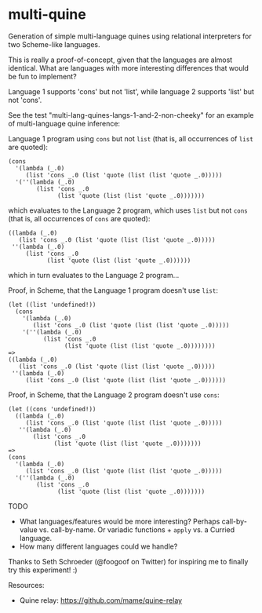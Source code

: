 # multi-quine
Generation of simple multi-language quines using relational interpreters for two Scheme-like languages.

This is really a proof-of-concept, given that the languages are almost identical.  What are languages with more interesting differences that would be fun to implement?


Language 1 supports 'cons' but not 'list', while language 2 supports 'list' but not 'cons'.

See the test "multi-lang-quines-langs-1-and-2-non-cheeky" for an example of multi-language quine inference:

Language 1 program using `cons` but not `list` (that is, all occurrences of `list` are quoted):

```
(cons
  '(lambda (_.0)
     (list 'cons _.0 (list 'quote (list (list 'quote _.0)))))
  '(''(lambda (_.0)
        (list 'cons _.0
              (list 'quote (list (list 'quote _.0)))))))
```

which evaluates to the Language 2 program, which uses `list` but not `cons` (that is, all occurrences of `cons` are quoted):

```
((lambda (_.0)
   (list 'cons _.0 (list 'quote (list (list 'quote _.0)))))
 ''(lambda (_.0)
     (list 'cons _.0
           (list 'quote (list (list 'quote _.0))))))
```

which in turn evaluates to the Language 2 program...


Proof, in Scheme, that the Language 1 program doesn't use `list`:

```
(let ((list 'undefined!))
  (cons
    '(lambda (_.0)
       (list 'cons _.0 (list 'quote (list (list 'quote _.0)))))
    '(''(lambda (_.0)
          (list 'cons _.0
                (list 'quote (list (list 'quote _.0))))))))
=>
((lambda (_.0)
   (list 'cons _.0 (list 'quote (list (list 'quote _.0)))))
 ''(lambda (_.0)
     (list 'cons _.0 (list 'quote (list (list 'quote _.0))))))
```


Proof, in Scheme, that the Language 2 program doesn't use `cons`:

```
(let ((cons 'undefined!))
  ((lambda (_.0)
     (list 'cons _.0 (list 'quote (list (list 'quote _.0)))))
   ''(lambda (_.0)
       (list 'cons _.0
             (list 'quote (list (list 'quote _.0)))))))
=>
(cons
  '(lambda (_.0)
     (list 'cons _.0 (list 'quote (list (list 'quote _.0)))))
  '(''(lambda (_.0)
        (list 'cons _.0
              (list 'quote (list (list 'quote _.0)))))))
```

TODO
* What languages/features would be more interesting?  Perhaps call-by-value vs. call-by-name.  Or variadic functions + `apply` vs. a Curried language.
* How many different languages could we handle?


Thanks to Seth Schroeder (@foogoof on Twitter) for inspiring me to finally try this experiment!  :)

Resources:

* Quine relay: https://github.com/mame/quine-relay
